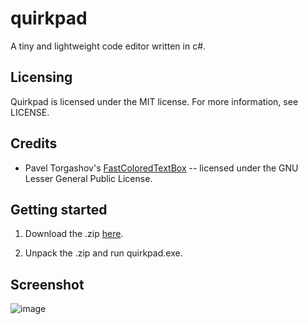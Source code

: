# quirkpad

A tiny and lightweight code editor written in c#.

## Licensing

Quirkpad is licensed under the MIT license. For more information, see LICENSE.

## Credits

* Pavel Torgashov's [FastColoredTextBox](https://github.com/PavelTorgashov/FastColoredTextBox) -- licensed under the GNU Lesser General Public License.

## Getting started

1. Download the .zip [here](https://github.com/Clocks-in-a-Cooler/quirkpad/releases).

2. Unpack the .zip and run quirkpad.exe.

## Screenshot

![image](https://user-images.githubusercontent.com/34520271/49681992-475c0580-fa79-11e8-9174-ba020dca3134.png)
